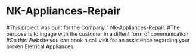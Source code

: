 # NK-Appliances-Repair
#This project was built for the Company " Nk-Appliances-Repair. 
#The perpose is to ingage with the customer in a diffent form of communication. 
#On this Website you can book a call visit for an assistence regarding your broken Eletrical Appliances. 
